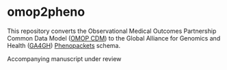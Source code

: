 # omop2pheno

This repository converts the Observational Medical Outcomes Partnership Common Data Model ([OMOP CDM](https://www.ohdsi.org/data-standardization/)) to the Global Alliance for Genomics and Health ([GA4GH](https://www.ga4gh.org/#/)) [Phenopackets](http://phenopackets.org/) schema.

Accompanying manuscript under review
